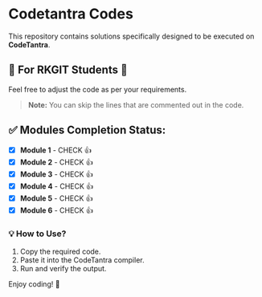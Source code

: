 # Codetantra Codes

This repository contains solutions specifically designed to be executed on **CodeTantra**.

## 📌 For RKGIT Students 🙂
Feel free to adjust the code as per your requirements.

> **Note:** You can skip the lines that are commented out in the code.

## ✅ Modules Completion Status:
- [x] **Module 1** - CHECK 👍
- [x] **Module 2** - CHECK 👍
- [x] **Module 3** - CHECK 👍
- [x] **Module 4** - CHECK 👍
- [x] **Module 5** - CHECK 👍
- [x] **Module 6** - CHECK 👍

### 💡 How to Use?
1. Copy the required code.
2. Paste it into the CodeTantra compiler.
3. Run and verify the output.

Enjoy coding! 🚀
